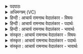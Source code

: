 <details><summary>पदपाठः</summary>

आ꣢। नः꣣। र꣡त्ना꣢꣯नि। बि꣡भ्र꣢꣯तौ। अ꣡श्वि꣢꣯ना। ग꣡च्छ꣢꣯तम्। यु꣣व꣢म्। रु꣡द्रा꣢꣯। हि꣡र꣢꣯ण्यवर्तनी। हि꣡र꣢꣯ण्य। व꣣र्तनीइ꣡ति꣢। जु꣣षाणा꣢। वा꣣जिनीवसू। वाजिनी। वसूइ꣡ति꣢। माध्वी꣢꣯इ꣡ति꣢। म꣡म꣢꣯। श्रु꣣तम्। ह꣡व꣢꣯म्। १७४५।
</details>

<details><summary>अधिमन्त्रम् (VC)</summary>

- अश्विनौ
- अवस्युरात्रेयः
- पङ्क्तिः
- पञ्चमः
</details>

<details><summary>हिन्दी : आचार्य रामनाथ वेदालंकार - विषयः</summary>

आगे फिर वही विषय है।
</details>

<details><summary>हिन्दी : आचार्य रामनाथ वेदालंकार - पदार्थः</summary>

पदार्थान्वयभाषाः -  हे (अश्विना) योगशास्त्र के अध्यापक और योग-विधियों के प्रशिक्षक ! (रत्नानि) योगसिद्धि के रमणीय ऐश्वर्यों को (बिभ्रतौ) धारण करनेवाले (युवम्) तुम दोनों (नः) हम योग-जिज्ञासुओं के पास (आगच्छतम्) आओ। हे (रुद्रा) रोदक योग-विघ्न आदि को दूर करनेवाले, (हिरण्य-वर्तनी) तेजस्वी मार्ग का अवलम्बन करनेवाले (जुषाणा) प्रीति करनेवाले (वाजिनीवसू) योगाभ्यास-क्रिया ही जिनका धन है ऐसे, (माध्वी) मधुर प्राणविद्या को जाननेवाले योगाध्यापक और योगप्रशिक्षको ! तुम दोनों (मम) मुझ योग-जिज्ञासु की (हवम्) पुकार को (श्रुतम्) सुनो ॥३॥
</details>

<details><summary>हिन्दी : आचार्य रामनाथ वेदालंकार - भावार्थः</summary>

भावार्थभाषाः -  वे ही योगाध्यापक और योग-प्रशिक्षक योगविद्या देने में सफल होते हैं, जो स्वयं योग-सिद्धियों से युक्त और योगविद्या के धुरंधर होते हैं ॥३॥ इस खण्ड में जगदीश्वर, जगन्माता और योगाभ्यास के विषयों का वर्णन होने से इस खण्ड की पूर्व खण्ड के साथ सङ्गति है ॥ उन्नीसवें अध्याय में तृतीय खण्ड समाप्त ॥
</details>

<details><summary>संस्कृत : आचार्य रामनाथ वेदालंकार - विषयः</summary>

अत पुनस्तमेव विषयमाह।
</details>

<details><summary>संस्कृत : आचार्य रामनाथ वेदालंकार - पदार्थः</summary>

पदार्थान्वयभाषाः -  हे (अश्विना) अश्विनौ योगाध्यापकयोगप्रशिक्षकौ ! (रत्नानि) रमणीयानि योगसिद्ध्यैश्वर्याणि (बिभ्रतौ) धारयन्तौ (युवम्) युवाम् (नः) योगजिज्ञासूनस्मान् (आगच्छतम्) आयातम्। हे (रुद्रा),रुद्रौ,रुदं रोदकं योगविघ्नादिकं द्रावयतो यौ तौ, (हिरण्यवर्तनी) तेजस्विमार्गावलम्बिनौ, (जुषाणा) जुषाणौ प्रीतिं कुर्वन्तौ, (वाजिनीवसू) वाजिनी बलवती योगाभ्यासक्रिया एव वसु धनं ययोस्तौ, (माध्वी) मधुमयप्राणविद्याविदौ योगाध्यापकप्रशिक्षकौ ! युवाम् (मम) योगजिज्ञासोः (हवम्) आह्वानम् (श्रुतम्) शृणुतम् ॥३॥२
</details>

<details><summary>संस्कृत : आचार्य रामनाथ वेदालंकार - भावार्थः</summary>

भावार्थभाषाः -  तावेव योगाध्यापकयोगप्रशिक्षकौ योगविद्याप्रदाने सफलौ जायेते यौ स्वयं योगसिद्धिसम्पन्नौ योगविद्याधुरंधरौ भवतः ॥३॥ अस्मिन् खण्डे जगदीश्वरस्य जगन्मातुर्योगाभ्यासस्य च विषयाणां वर्णनादेतत्खण्डस्य पूर्वखण्डेन संगतिरस्ति।
</details>